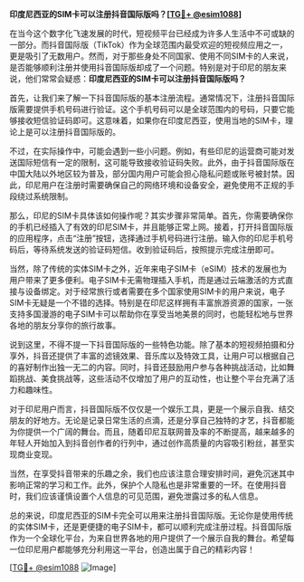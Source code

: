 **印度尼西亚的SIM卡可以注册抖音国际版吗？[[TG💪+ @esim1088](https://t.me/s/esim1088)]**

在当今这个数字化飞速发展的时代，短视频平台已经成为许多人生活中不可或缺的一部分。而抖音国际版（TikTok）作为全球范围内最受欢迎的短视频应用之一，更是吸引了无数用户。然而，对于那些身处不同国家、使用不同SIM卡的人来说，是否能够顺利注册并使用抖音国际版却成了一个问题。特别是对于印尼的朋友来说，他们常常会疑惑：**印度尼西亚的SIM卡可以注册抖音国际版吗？**

首先，让我们来了解一下抖音国际版的基本注册流程。通常情况下，注册抖音国际版需要提供手机号码进行验证。这个手机号码可以是全球范围内的号码，只要它能够接收短信验证码即可。这意味着，如果你在印度尼西亚，使用当地的SIM卡，理论上是可以注册抖音国际版的。

不过，在实际操作中，可能会遇到一些小问题。例如，有些印尼的运营商可能对发送国际短信有一定的限制，这可能导致接收验证码失败。此外，由于抖音国际版在中国大陆以外地区较为普及，部分国内用户可能会担心隐私问题或账号被封禁。因此，印尼用户在注册时需要确保自己的网络环境和设备安全，避免使用不正规的手段绕过系统限制。

那么，印尼的SIM卡具体该如何操作呢？其实步骤非常简单。首先，你需要确保你的手机已经插入了有效的印尼SIM卡，并且能够正常上网。接着，打开抖音国际版的应用程序，点击“注册”按钮，选择通过手机号码进行注册。输入你的印尼手机号码后，等待系统发送的验证码短信。收到验证码后，按照提示完成注册即可。

当然，除了传统的实体SIM卡之外，近年来电子SIM卡（eSIM）技术的发展也为用户带来了更多便利。电子SIM卡无需物理插入手机，而是通过云端激活的方式直接与设备绑定。对于经常旅行或者需要在多个国家使用SIM卡的用户来说，电子SIM卡无疑是一个不错的选择。特别是在印尼这样拥有丰富旅游资源的国家，一张支持多国漫游的电子SIM卡可以帮助你在享受当地美景的同时，也能轻松地与世界各地的朋友分享你的旅行故事。

说到这里，不得不提一下抖音国际版的一些特色功能。除了基本的短视频拍摄和分享外，抖音还提供了丰富的滤镜效果、音乐库以及特效工具，让用户可以根据自己的喜好制作出独一无二的内容。同时，抖音还鼓励用户参与各种挑战活动，比如舞蹈挑战、美食挑战等，这些活动不仅增加了用户的互动性，也让整个平台充满了活力和趣味性。

对于印尼用户而言，抖音国际版不仅仅是一个娱乐工具，更是一个展示自我、结交朋友的好地方。无论是记录日常生活的点滴，还是分享自己独特的才艺，抖音都能为你提供一个广阔的舞台。而且，随着印尼互联网普及率的不断提高，越来越多的年轻人开始加入到抖音创作者的行列中，通过创作高质量的内容吸引粉丝，甚至实现商业变现。

当然，在享受抖音带来的乐趣之余，我们也应该注意合理安排时间，避免沉迷其中影响正常的学习和工作。此外，保护个人隐私也是非常重要的一环。在使用抖音时，我们应该谨慎设置个人信息的可见范围，避免泄露过多的私人信息。

总的来说，印度尼西亚的SIM卡完全可以用来注册抖音国际版。无论你是使用传统的实体SIM卡，还是更便捷的电子SIM卡，都可以顺利完成注册过程。抖音国际版作为一个全球化平台，为来自世界各地的用户提供了一个展示自我的舞台。希望每一位印尼用户都能够充分利用这一平台，创造出属于自己的精彩内容！

[[TG💪+ @esim1088](https://t.me/s/esim1088) ![Image](https://i.postimg.cc/4NQfJmqS/Snipaste-2025-05-13-00-14-12.png)]